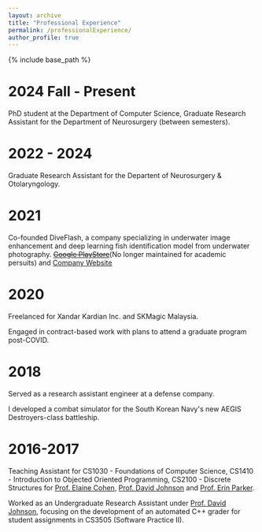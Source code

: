 ```yaml
---
layout: archive
title: "Professional Experience"
permalink: /professionalExperience/
author_profile: true
---
```


{% include base_path %}

2024 Fall - Present
======
PhD student at the Department of Computer Science, Graduate Research Assistant for the Department of Neurosurgery (between semesters).

2022 - 2024
======
Graduate Research Assistant for the Departent of Neurosurgery & Otolaryngology.

2021
======
Co-founded DiveFlash, a company specializing in underwater image enhancement and deep learning fish identification model from underwater photography. <s>[Google PlayStore](https://play.google.com/store/apps/details?id=com.killerwhale.Diveflash)</s>(No longer maintained for academic persuits) and [Company Website](https://wearediveflash.github.io/)

2020
======
Freelanced for Xandar Kardian Inc. and SKMagic Malaysia.

Engaged in contract-based work with plans to attend a graduate program post-COVID.

2018
======
Served as a research assistant engineer at a defense company.

I developed a combat simulator for the South Korean Navy's new AEGIS Destroyers-class battleship.

2016-2017
======
Teaching Assistant for CS1030 - Foundations of Computer Science, CS1410 - Introduction to Objected Oriented Programming, CS2100 - Discrete Structures for [Prof. Elaine Cohen](https://users.cs.utah.edu/~cohen/), [Prof. David Johnson](https://users.cs.utah.edu/~dejohnso/) and [Prof. Erin Parker](https://users.cs.utah.edu/~parker/).

Worked as an Undergraduate Research Assistant under [Prof. David Johnson](https://users.cs.utah.edu/~dejohnso/), focusing on the development of an automated C++ grader for student assignments in CS3505 (Software Practice II).
